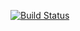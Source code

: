 [![Build Status](https://travis-ci.org/GavrilovN/Sort.svg?branch=master)](https://travis-ci.org/GavrilovN/Sort)
